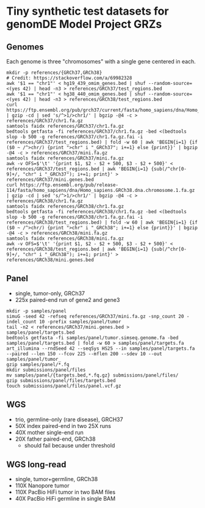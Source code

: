 # Tiny synthetic test datasets for genomDE Model Project GRZs

## Genomes

Each genome is three "chromosomes" with a single gene centered in each.

```
mkdir -p references/{GRCh37,GRCh38}
# Credit: https://stackoverflow.com/a/69982328
awk '$1 == "chr1"' < hg19_439_omim_genes.bed | shuf --random-source=<(yes 42) | head -n3 > references/GRCh37/test_regions.bed
awk '$1 == "chr1"' < hg38_440_omim_genes.bed | shuf --random-source=<(yes 42) | head -n3 > references/GRCh38/test_regions.bed
curl https://ftp.ensembl.org/pub/grch37/current/fasta/homo_sapiens/dna/Homo_sapiens.GRCh37.dna.chromosome.1.fa.gz | gzip -cd | sed 's/^>1/>chr1/' | bgzip -@4 -c > references/GRCh37/chr1.fa.gz
samtools faidx references/GRCh37/chr1.fa.gz
bedtools getfasta -fi references/GRCh37/chr1.fa.gz -bed <(bedtools slop -b 500 -g references/GRCh37/chr1.fa.gz.fai -i references/GRCh37/test_regions.bed) | fold -w 60 | awk 'BEGIN{i=1} {if ($0 ~ /^>chr/) {print ">chr" i "_GRCh37"; i+=1} else {print}}' | bgzip -@4 -c > references/GRCh37/mini.fa.gz
samtools faidx references/GRCh37/mini.fa.gz
awk -v OFS=$'\t' '{print $1, $2 - $2 + 500, $3 - $2 + 500}' < references/GRCh37/test_regions.bed | awk 'BEGIN{i=1} {sub(/^chr[0-9]+/, "chr" i "_GRCh37"); i+=1; print}' > references/GRCh37/mini.genes.bed
curl https://ftp.ensembl.org/pub/release-114/fasta/homo_sapiens/dna/Homo_sapiens.GRCh38.dna.chromosome.1.fa.gz | gzip -cd | sed 's/^>1/>chr1/' | bgzip -@4 -c > references/GRCh38/chr1.fa.gz
samtools faidx references/GRCh38/chr1.fa.gz
bedtools getfasta -fi references/GRCh38/chr1.fa.gz -bed <(bedtools slop -b 500 -g references/GRCh38/chr1.fa.gz.fai -i references/GRCh38/test_regions.bed) | fold -w 60 | awk 'BEGIN{i=1} {if ($0 ~ /^>chr/) {print ">chr" i "_GRCh38"; i+=1} else {print}}' | bgzip -@4 -c > references/GRCh38/mini.fa.gz
samtools faidx references/GRCh38/mini.fa.gz 
awk -v OFS=$'\t' '{print $1, $2 - $2 + 500, $3 - $2 + 500}' < references/GRCh38/test_regions.bed | awk 'BEGIN{i=1} {sub(/^chr[0-9]+/, "chr" i "_GRCh38"); i+=1; print}' > references/GRCh38/mini.genes.bed
```

## Panel

- single, tumor-only, GRCh37
- 225x paired-end run of gene2 and gene3

```
mkdir -p samples/panel
simuG -seed 42 -refseq references/GRCh37/mini.fa.gz -snp_count 20 -indel_count 10 -prefix samples/panel/tumor
tail -n2 < references/GRCh37/mini.genes.bed > samples/panel/targets.bed
bedtools getfasta -fi samples/panel/tumor.simseq.genome.fa -bed samples/panel/targets.bed | fold -w 60 > samples/panel/targets.fa
art_illumina --rndSeed 42 --seqSys HS25 --in samples/panel/targets.fa --paired --len 150 --fcov 225 --mflen 200 --sdev 10 --out samples/panel/tumor_
gzip samples/panel/*.fq
mkdir submissions/panel/files
mv samples/panel/{targets.bed,*.fq.gz} submissions/panel/files/
gzip submissions/panel/files/targets.bed
touch submissions/panel/files/panel.vcf.gz
```

## WGS

- trio, germline-only (rare disease), GRCH37
- 50X index paired-end in two 25X runs
- 40X mother single-end run
- 20X father paired-end, GRCh38
  - should fail because under threshold

## WGS long-read

- single, tumor+germline, GRCh38
- 110X Nanopore tumor
- 110X PacBio HiFi tumor in two BAM files
- 40X PacBio HiFi germline in single BAM
